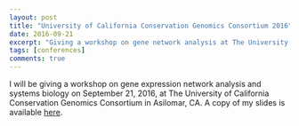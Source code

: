 ```yaml
---
layout: post
title: "University of California Conservation Genomics Consortium 2016"
date: 2016-09-21
excerpt: "Giving a workshop on gene network analysis at The University of California Conservation Genomics Consortium in Asilomar, CA"
tags: [conferences]
comments: true
---
```


I will be giving a workshop on gene expression network analysis and systems biology on September 21, 2016, at The University of California Conservation Genomics Consortium in Asilomar, CA. A copy of my slides is available [here](https://drive.google.com/open?id=1krwLMziRDRAEOg8Yo3sh6TfH03Jb1-KQ).


